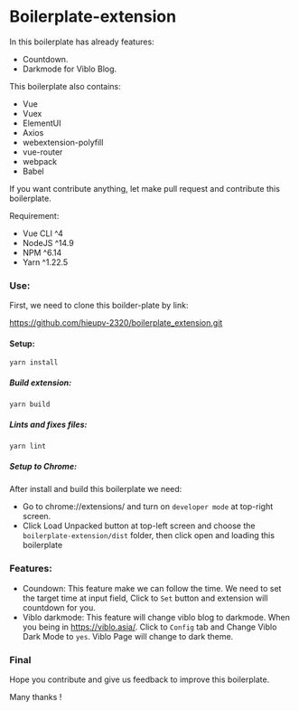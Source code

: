 # Boilerplate-extension

In this boilerplate has already features: 
- Countdown.
- Darkmode for Viblo Blog. 

This boilerplate also contains: 
- Vue
- Vuex
- ElementUI
- Axios
- webextension-polyfill
- vue-router
- webpack
- Babel


If you want contribute anything, let make pull request and contribute this boilerplate.

Requirement: 
- Vue CLI ^4
- NodeJS ^14.9
- NPM ^6.14
- Yarn ^1.22.5


### Use: 

First, we need to clone this boilder-plate by link:

https://github.com/hieupv-2320/boilerplate_extension.git


#### Setup:
```
yarn install
```

##### Build extension:
```
yarn build
```

##### Lints and fixes files:
```
yarn lint
```

##### Setup to Chrome: 
 After install and build this boilerplate we need: 
- Go to chrome://extensions/ and turn on ```developer mode``` at top-right screen.
- Click Load Unpacked button at top-left screen and choose the ```boilerplate-extension/dist``` folder, then click open and loading this boilerplate


### Features:
- Coundown: This feature make we can follow the time. We need to set the target time at input field, Click to ```Set``` button and extension will countdown for you.
- Viblo darkmode:  This feature will change viblo blog to darkmode. When you being in https://viblo.asia/.  Click to ```Config``` tab and Change Viblo  Dark Mode to ```yes```.   Viblo Page will change to dark theme.

### Final 

Hope you contribute and give us feedback to improve this boilerplate.

Many thanks !